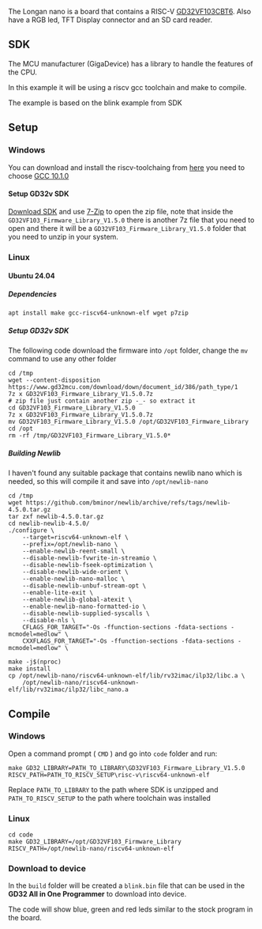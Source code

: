 The Longan nano is a board that contains a RISC-V 
[GD32VF103CBT6](https://www.gigadevice.com/product/mcu/main-stream-mcus/gd32vf103-series). 
Also have a RGB led, TFT Display connector and an SD card reader.

## SDK
The MCU manufacturer (GigaDevice) has a library to handle the features of the CPU.

In this example it will be using a riscv gcc toolchain and make to compile.

The example is based on the blink example from SDK

## Setup
### Windows
You can download and install the riscv-toolchaing from [here](https://gnutoolchains.com/risc-v/) 
you need to choose [GCC 10.1.0](https://sysprogs.com/getfile/1107/risc-v-gcc10.1.0.exe)

#### Setup GD32v SDK
[Download SDK](https://www.gd32mcu.com/download/down/document_id/386/path_type/1) and use 
[7-Zip](https://www.7-zip.org/download.html) to open the zip file, note that inside the 
`GD32VF103_Firmware_Library_V1.5.0` there is another 7z file that you need to open and there
it will be a `GD32VF103_Firmware_Library_V1.5.0` folder that you need to unzip in your system.

### Linux
#### Ubuntu 24.04
##### Dependencies
```
apt install make gcc-riscv64-unknown-elf wget p7zip
```

##### Setup GD32v SDK

The following code download the firmware into `/opt` folder, change the `mv` command to use 
any other folder

```
cd /tmp
wget --content-disposition https://www.gd32mcu.com/download/down/document_id/386/path_type/1
7z x GD32VF103_Firmware_Library_V1.5.0.7z
# zip file just contain another zip -_- so extract it
cd GD32VF103_Firmware_Library_V1.5.0
7z x GD32VF103_Firmware_Library_V1.5.0.7z
mv GD32VF103_Firmware_Library_V1.5.0 /opt/GD32VF103_Firmware_Library
cd /opt
rm -rf /tmp/GD32VF103_Firmware_Library_V1.5.0*
```

##### Building Newlib
I haven't found any suitable package that contains newlib nano which is needed, so this will 
compile it and save into `/opt/newlib-nano`

```
cd /tmp
wget https://github.com/bminor/newlib/archive/refs/tags/newlib-4.5.0.tar.gz
tar zxf newlib-4.5.0.tar.gz
cd newlib-newlib-4.5.0/
./configure \
    --target=riscv64-unknown-elf \
    --prefix=/opt/newlib-nano \
    --enable-newlib-reent-small \
    --disable-newlib-fvwrite-in-streamio \
    --disable-newlib-fseek-optimization \
    --disable-newlib-wide-orient \
    --enable-newlib-nano-malloc \
    --disable-newlib-unbuf-stream-opt \
    --enable-lite-exit \
    --enable-newlib-global-atexit \
    --enable-newlib-nano-formatted-io \
    --disable-newlib-supplied-syscalls \
    --disable-nls \
    CFLAGS_FOR_TARGET="-Os -ffunction-sections -fdata-sections -mcmodel=medlow" \
    CXXFLAGS_FOR_TARGET="-Os -ffunction-sections -fdata-sections -mcmodel=medlow" \

make -j$(nproc)
make install
cp /opt/newlib-nano/riscv64-unknown-elf/lib/rv32imac/ilp32/libc.a \
    /opt/newlib-nano/riscv64-unknown-elf/lib/rv32imac/ilp32/libc_nano.a 
```

## Compile
### Windows
Open a command prompt ( `CMD` ) and go into `code` folder and run:
```
make GD32_LIBRARY=PATH_TO_LIBRARY\GD32VF103_Firmware_Library_V1.5.0 RISCV_PATH=PATH_TO_RISCV_SETUP\risc-v\riscv64-unknown-elf
```
Replace `PATH_TO_LIBRARY` to the path where SDK is unzipped and `PATH_TO_RISCV_SETUP` to the path where toolchain was installed

### Linux
```
cd code
make GD32_LIBRARY=/opt/GD32VF103_Firmware_Library RISCV_PATH=/opt/newlib-nano/riscv64-unknown-elf
```

### Download to device
In the `build` folder will be created a `blink.bin` file that can be used in the **GD32 All in One Programmer** to download into device.

The code will show blue, green and red leds similar to the stock program in the board.
